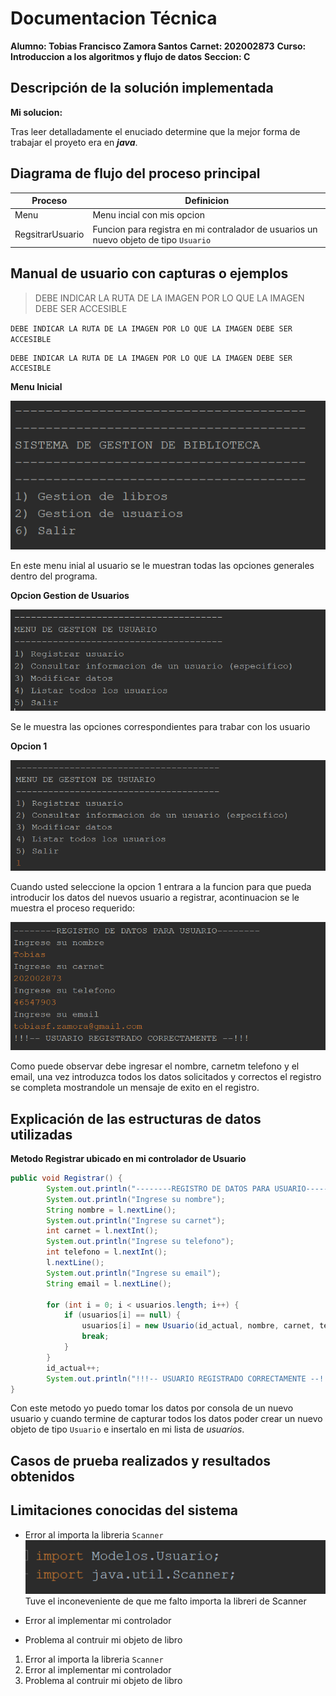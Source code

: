 # Documentacion Técnica

**Alumno: Tobias Francisco Zamora Santos**
**Carnet: 202002873**
**Curso: Introduccion a los algoritmos y flujo de datos**
**Seccion: C**

## Descripción de la solución implementada

**Mi solucion:**

Tras leer detalladamente el enuciado determine que la mejor forma de trabajar el proyeto era en _**java**_.

## Diagrama de flujo del proceso principal

| Proceso          | Definicion                                                                            |
| ---------------- | ------------------------------------------------------------------------------------- |
| Menu             | Menu incial con mis opcion                                                            |
| RegsitrarUsuario | Funcion para registra en mi contralador de usuarios un nuevo objeto de tipo `Usuario` | 


## Manual de usuario con capturas o ejemplos

> DEBE INDICAR LA RUTA DE LA IMAGEN POR LO QUE LA IMAGEN DEBE SER ACCESIBLE

`DEBE INDICAR LA RUTA DE LA IMAGEN POR LO QUE LA IMAGEN DEBE SER ACCESIBLE`

    DEBE INDICAR LA RUTA DE LA IMAGEN POR LO QUE LA IMAGEN DEBE SER ACCESIBLE   

**Menu Inicial**

![menuIncial](img/menuI.png)

En este menu inial al usuario se le muestran todas las opciones generales dentro del programa.

**Opcion Gestion de Usuarios**

![menuGestionUsuario](img/MenuGU.png)

Se le muestra las opciones correspondientes para trabar con los usuario

**Opcion 1**

![menuGestionUsuario](img/GU_1.png)

Cuando usted seleccione la opcion 1 entrara a la funcion para que pueda introducir los datos del nuevos usuario a registrar, acontinuacion se le muestra el proceso requerido:

![menuGestionUsuario](img/GU_1.1.png)

Como puede observar debe ingresar el nombre, carnetm telefono y el email, una vez introduzca todos los datos solicitados y correctos el registro se completa mostrandole un mensaje de exito en el registro.


## Explicación de las estructuras de datos utilizadas

**Metodo Registrar ubicado en mi controlador de Usuario**

```java
public void Registrar() {
        System.out.println("--------REGISTRO DE DATOS PARA USUARIO--------");
        System.out.println("Ingrese su nombre");
        String nombre = l.nextLine();
        System.out.println("Ingrese su carnet");
        int carnet = l.nextInt();
        System.out.println("Ingrese su telefono");
        int telefono = l.nextInt();
        l.nextLine();
        System.out.println("Ingrese su email");
        String email = l.nextLine();

        for (int i = 0; i < usuarios.length; i++) {
            if (usuarios[i] == null) {
                usuarios[i] = new Usuario(id_actual, nombre, carnet, telefono, email);
                break;
            }
        }
        id_actual++;
        System.out.println("!!!-- USUARIO REGISTRADO CORRECTAMENTE --!!!");
}
```

Con este metodo yo puedo tomar los datos por consola de un nuevo usuario y cuando termine de capturar todos los datos poder crear un nuevo objeto de tipo `Usuario` e insertalo en mi lista de _usuarios_.

## Casos de prueba realizados y resultados obtenidos
## Limitaciones conocidas del sistema

- Error al importa la libreria `Scanner`
    ![libreria sacnner](img/scanner.png)
    Tuve el inconeveniente de que me falto importa la libreri de Scanner

* Error al implementar mi controlador 
+ Problema al contruir mi objeto de libro

1. Error al importa la libreria `Scanner`
2. Error al implementar mi controlador 
3. Problema al contruir mi objeto de libro